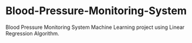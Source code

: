 # Blood-Pressure-Monitoring-System
Blood Pressure Monitoring System Machine Learning project using Linear Regression Algorithm.
